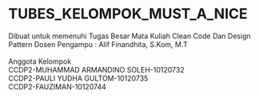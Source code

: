 # TUBES_KELOMPOK_MUST_A_NICE<br>
Dibuat untuk memenuhi Tugas Besar Mata Kuliah Clean Code Dan Design Pattern Dosen Pengampu : Alif Finandhita, S.Kom, M.T
<br>
<br>
Anggota Kelompok<br>
CCDP2-MUHAMMAD ARMANDINO SOLEH-10120732<br>
CCDP2-PAULI YUDHA GULTOM-10120735<br>
CCDP2-FAUZIMAN-10120744

